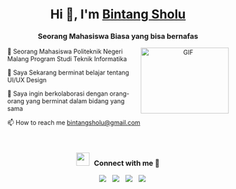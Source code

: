 <h1 align="center">Hi 👋, I'm <a href="https://github.com/bintangsholu21" target="blank">
Bintang Sholu</a></h1>
<h3 align="center">Seorang Mahasiswa Biasa yang bisa bernafas</h3>
<a target="_blank" align="center">
  <img align="right" top="500" height="150" width="200" alt="GIF" src="https://media.giphy.com/media/zOvBKUUEERdNm/giphy.gif">
</a>

🔭 Seorang Mahasiswa Politeknik Negeri Malang Program Studi Teknik Informatika

🌱 Saya Sekarang berminat belajar tentang UI/UX Design

👯 Saya ingin berkolaborasi dengan orang-orang yang berminat dalam bidang yang sama

📫 How to reach me <a href="mailto:bintangsholu@gmail.com">bintangsholu@gmail.com</a>

<br/>
<h3 align="center" > <img src="https://media.giphy.com/media/iY8CRBdQXODJSCERIr/giphy.gif" width="30" height="30" style="margin-right: 10px;">Connect with me 🤝 </h3>

<p align="center">

 <div align="center"  class="icons-social" style="margin-left: 10px;">
        <a style="margin-left: 10px;"  target="_blank" href="https://www.linkedin.com/in/muhammad-bintang-sholu-firmansyah-602085209/">
			<img src="https://img.icons8.com/doodle/40/000000/linkedin--v2.png"></a>
        <a style="margin-left: 10px;" target="_blank" href="https://github.com/bintangsholu21">
		<img src="https://img.icons8.com/doodle/40/000000/github--v1.png"></a>
		<a style="margin-left: 10px;" target="_blank" href="https://www.instagram.com/firmansyah7482/">
			<img src="https://img.icons8.com/doodle/40/000000/instagram-new--v2.png"></a>
		<a style="margin-left: 10px;" target="_blank" href="https://www.youtube.com/@muhammadbintangsholufirman7430">
				<img src="https://img.icons8.com/doodle/1x/youtube--v2.png" ></a>
      </div>

</p>
